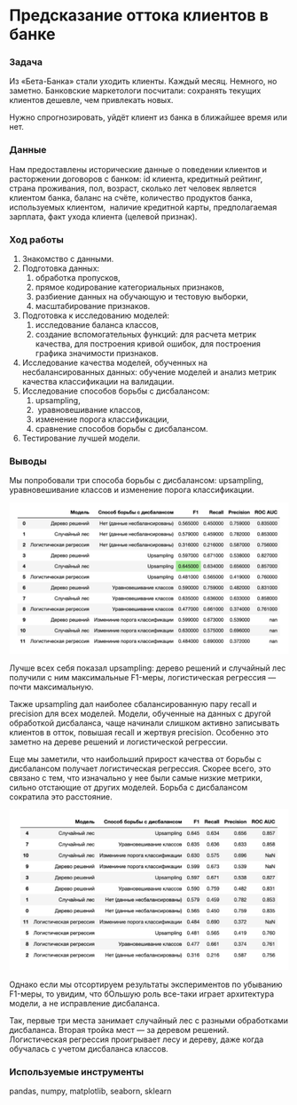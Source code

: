 # Предсказание оттока клиентов в банке

### Задача

Из «Бета-Банка» стали уходить клиенты. Каждый месяц. Немного, но заметно. Банковские маркетологи посчитали: сохранять текущих клиентов дешевле, чем привлекать новых.

Нужно спрогнозировать, уйдёт клиент из банка в ближайшее время или нет. 

### Данные

Нам предоставлены исторические данные о поведении клиентов и расторжении договоров с банком: id клиента, кредитный рейтинг, страна проживания, пол, возраст, сколько лет человек является клиентом банка, баланс на счёте, количество продуктов банка, используемых клиентом,  наличие кредитной карты, предполагаемая зарплата, факт ухода клиента (целевой признак).

### Ход работы

1. Знакомство с данными.
2. Подготовка данных:
    1. обработка пропусков,
    2. прямое кодирование категориальных признаков,
    3. разбиение данных на обучающую и тестовую выборки,
    4. масштабирование признаков.
3. Подготовка к исследованию моделей:
    1. исследование баланса классов,
    2. создание вспомогательных функций: для расчета метрик качества, для построения кривой ошибок, для построения графика значимости признаков.
4. Исследование качества моделей, обученных на несбалансированных данных: обучение моделей и анализ метрик качества классификации на валидации.
5. Исследование способов борьбы с дисбалансом:
    1. upsampling,
    2.  уравновешивание классов,
    3. изменение порога классификации,
    4. сравнение способов борьбы с дисбалансом.
6. Тестирование лучшей модели.

### Выводы

Мы попробовали три способа борьбы с дисбалансом: upsampling, уравновешивание классов и изменение порога классификации.

![Таблица с результатами исследования моделей](https://github.com/alexander-saushev/classic_ml_projects/blob/main/07_churn_prediction/results.png)

Лучше всех себя показал upsampling: дерево решений и случайный лес получили с ним максимальные F1-меры, логистическая регрессия — почти максимальную.

Также upsampling дал наиболее сбалансированную пару recall и precision для всех моделей. Модели, обученные на данных с другой обработкой дисбаланса, чаще начинали слишком активно записывать клиентов в отток, повышая recall и жертвуя precision. Особенно это заметно на дереве решений и логистической регрессии.

Еще мы заметили, что наибольший прирост качества от борьбы с дисбалансом получает логистическая регрессия. Скорее всего, это связано с тем, что изначально у нее были самые низкие метрики, сильно отстающие от других моделей. Борьба с дисбалансом сократила это расстояние.

![Таблица с отсортированными по F1-мере результатами исследования моделей](https://github.com/alexander-saushev/classic_ml_projects/blob/main/07_churn_prediction/results_sorted.png)

Однако если мы отсортируем результаты экспериментов по убыванию F1-меры, то увидим, что бОльшую роль все-таки играет архитектура модели, а не исправление дисбаланса.

Так, первые три места занимает случайный лес с разными обработками дисбаланса. Вторая тройка мест — за деревом решений. Логистическая регрессия проигрывает лесу и дереву, даже когда обучалась с учетом дисбаланса классов.

### Используемые инструменты

pandas, numpy, matplotlib, seaborn, sklearn
